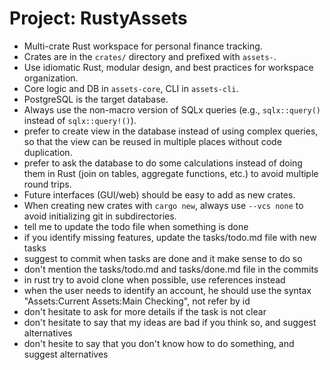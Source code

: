 <!-- Use this file to provide workspace-specific custom instructions to Copilot. For more details, visit https://code.visualstudio.com/docs/copilot/copilot-customization#_use-a-githubcopilotinstructionsmd-file -->

# Project: RustyAssets

- Multi-crate Rust workspace for personal finance tracking.
- Crates are in the `crates/` directory and prefixed with `assets-`.
- Use idiomatic Rust, modular design, and best practices for workspace organization.
- Core logic and DB in `assets-core`, CLI in `assets-cli`.
- PostgreSQL is the target database.
- Always use the non-macro version of SQLx queries (e.g., `sqlx::query()` instead of `sqlx::query!()`).
- prefer to create view in the database instead of using complex queries, so that the view can be reused in multiple places without code duplication.
- prefer to ask the database to do some calculations instead of doing them in Rust (join on tables, aggregate functions, etc.) to avoid multiple round trips.
- Future interfaces (GUI/web) should be easy to add as new crates.
- When creating new crates with `cargo new`, always use `--vcs none` to avoid initializing git in subdirectories.
- tell me to update the todo file when something is done
- if you identify missing features, update the tasks/todo.md file with new tasks
- suggest to commit when tasks are done and it make sense to do so
- don't mention the tasks/todo.md and tasks/done.md file in the commits
- in rust try to avoid clone when possible, use references instead
- when the user needs to identify an account, he should use the syntax "Assets:Current Assets:Main Checking", not refer by id
- don't hesitate to ask for more details if the task is not clear
- don't hesitate to say that my ideas are bad if you think so, and suggest alternatives
- don't hesite to say that you don't know how to do something, and suggest alternatives